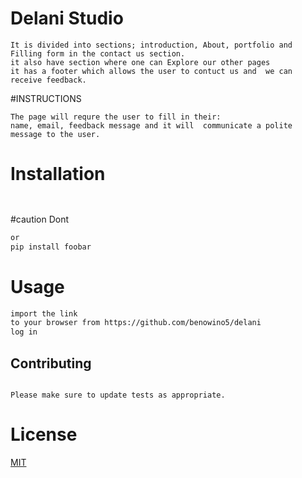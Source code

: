 # Delani Studio
```This project combines diferrent aspects of a web creation.
It is divided into sections; introduction, About, portfolio and Filling form in the contact us section.
it also have section where one can Explore our other pages
it has a footer which allows the user to contuct us and  we can receive feedback.
```
#INSTRUCTIONS
```
The page will requre the user to fill in their:
name, email, feedback message and it will  communicate a polite message to the user.
```

# Installation
```does not need installation since it readily web available. just type the link below for more info
```
```but one can go to https://github.com/benowino5/delani git clone the you git fork then open in a web server to run
```

#caution
Dont
```bash
or
pip install foobar
```

# Usage
```html
import the link
to your browser from https://github.com/benowino5/delani
log in
```

## Contributing
```Pull requests are welcome. For major changes, please open an issue first to discuss what you would like to change.

Please make sure to update tests as appropriate.
```
# License
[MIT](https://choosealicense.com/licenses/mit/)